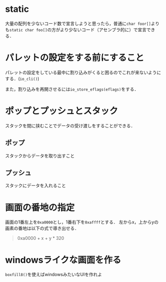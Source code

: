 # static

大量の配列を少ないコード数で宣言しようと思ったら，普通に`char foor[]`よりも`static char foo[]`の方がより少ないコード（アセンブラ的に）で宣言できる．

# パレットの設定をする前にすること

パレットの設定をしている最中に割り込みがくると困るのでこれが来ないようにする．(`io_cli()`)

また，割り込みを再開させるには`io_store_eflags(eflags)`をする．

# ポップとプッシュとスタック

スタックを間に挟むことでデータの受け渡しをすることができる．

## ポップ

スタックからデータを取り出すこと

## プッシュ

スタックにデータを入れること

# 画面の番地の指定

画面の1番左上を`0xa0000`とし，1番右下を`0xaffff`とする．
左からx，上からyの画素の番地は以下の式で導き出せる．

> 0xa0000 + x + y * 320

# windowsライクな画面を作る

`boxfill8()`を使えばwindowsみたいなUIを作れよ

